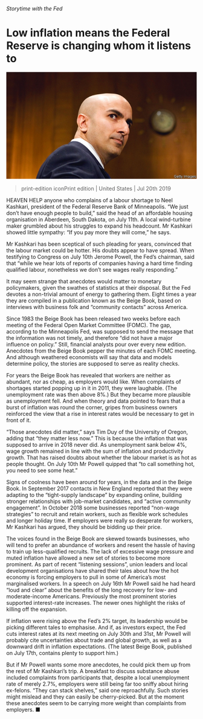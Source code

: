 ###### Storytime with the Fed

# Low inflation means the Federal Reserve is changing whom it listens to 

![image](images/20190720_USP002.jpg) 

> print-edition iconPrint edition | United States | Jul 20th 2019 

HEAVEN HELP anyone who complains of a labour shortage to Neel Kashkari, president of the Federal Reserve Bank of Minneapolis. “We just don’t have enough people to build,” said the head of an affordable housing organisation in Aberdeen, South Dakota, on July 11th. A local wind-turbine maker grumbled about his struggles to expand his headcount. Mr Kashkari showed little sympathy: “If you pay more they will come,” he says. 

Mr Kashkari has been sceptical of such pleading for years, convinced that the labour market could be hotter. His doubts appear to have spread. When testifying to Congress on July 10th Jerome Powell, the Fed’s chairman, said that “while we hear lots of reports of companies having a hard time finding qualified labour, nonetheless we don’t see wages really responding.” 

It may seem strange that anecdotes would matter to monetary policymakers, given the swathes of statistics at their disposal. But the Fed devotes a non-trivial amount of energy to gathering them. Eight times a year they are compiled in a publication known as the Beige Book, based on interviews with business folk and “community contacts” across America. 

Since 1983 the Beige Book has been released two weeks before each meeting of the Federal Open Market Committee (FOMC). The gap, according to the Minneapolis Fed, was supposed to send the message that the information was not timely, and therefore “did not have a major influence on policy.” Still, financial analysts pour over every new edition. Anecdotes from the Beige Book pepper the minutes of each FOMC meeting. And although weathered economists will say that data and models determine policy, the stories are supposed to serve as reality checks. 

For years the Beige Book has revealed that workers are neither as abundant, nor as cheap, as employers would like. When complaints of shortages started popping up in it in 2011, they were laughable. (The unemployment rate was then above 8%.) But they became more plausible as unemployment fell. And when theory and data pointed to fears that a burst of inflation was round the corner, gripes from business owners reinforced the view that a rise in interest rates would be necessary to get in front of it. 

“Those anecdotes did matter,” says Tim Duy of the University of Oregon, adding that “they matter less now.” This is because the inflation that was supposed to arrive in 2018 never did. As unemployment sank below 4%, wage growth remained in line with the sum of inflation and productivity growth. That has raised doubts about whether the labour market is as hot as people thought. On July 10th Mr Powell quipped that “to call something hot, you need to see some heat.” 

Signs of coolness have been around for years, in the data and in the Beige Book. In September 2017 contacts in New England reported that they were adapting to the “tight-supply landscape” by expanding online, building stronger relationships with job-market candidates, and “active community engagement”. In October 2018 some businesses reported “non-wage strategies” to recruit and retain workers, such as flexible work schedules and longer holiday time. If employers were really so desperate for workers, Mr Kashkari has argued, they should be bidding up their price. 

The voices found in the Beige Book are skewed towards businesses, who will tend to prefer an abundance of workers and resent the hassle of having to train up less-qualified recruits. The lack of excessive wage pressure and muted inflation have allowed a new set of stories to become more prominent. As part of recent “listening sessions”, union leaders and local development organisations have shared their tales about how the hot economy is forcing employers to pull in some of America’s most marginalised workers. In a speech on July 16th Mr Powell said he had heard “loud and clear” about the benefits of the long recovery for low- and moderate-income Americans. Previously the most prominent stories supported interest-rate increases. The newer ones highlight the risks of killing off the expansion. 

If inflation were rising above the Fed’s 2% target, its leadership would be picking different tales to emphasise. And if, as investors expect, the Fed cuts interest rates at its next meeting on July 30th and 31st, Mr Powell will probably cite uncertainties about trade and global growth, as well as a downward drift in inflation expectations. (The latest Beige Book, published on July 17th, contains plenty to support him.) 

But if Mr Powell wants some more anecdotes, he could pick them up from the rest of Mr Kashkari’s trip. A breakfast to discuss substance abuse included complaints from participants that, despite a local unemployment rate of merely 2.7%, employers were still being far too sniffy about hiring ex-felons. “They can stack shelves,” said one reproachfully. Such stories might mislead and they can easily be cherry-picked. But at the moment these anecdotes seem to be carrying more weight than complaints from employers. ■ 

